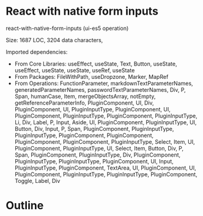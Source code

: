 # React with native form inputs

react-with-native-form-inputs (ui-es5 operation)

Size: 1687 LOC, 3204 data characters, 
 
Imported dependencies:

- From Core Libraries: useEffect, useState, Text, Button, useState, useEffect, useState, useState, useRef, useState
- From Packages: FileWithPath, useDropzone, Marker, MapRef
- From Operations: FunctionParameter, markdownTextParameterNames, generatedParameterNames, passwordTextParameterNames, Div, P, Span, humanCase, Item, mergeObjectsArray, notEmpty, getReferenceParameterInfo, PluginComponent, UI, Div, PluginComponent, UI, PluginInputType, PluginComponent, UI, PluginComponent, PluginInputType, PluginComponent, PluginInputType, Li, Div, Label, P, Input, Aside, Ul, PluginComponent, PluginInputType, UI, Button, Div, Input, P, Span, PluginComponent, PluginInputType, PluginInputType, PluginComponent, PluginComponent, PluginComponent, PluginComponent, PluginInputType, Select, Item, UI, PluginComponent, PluginInputType, UI, Select, Item, Button, Div, P, Span, PluginComponent, PluginInputType, Div, PluginComponent, PluginInputType, PluginInputType, PluginComponent, UI, Input, PluginInputType, PluginComponent, TextArea, UI, PluginComponent, UI, PluginComponent, PluginInputType, PluginInputType, PluginComponent, Toggle, Label, Div

# Outline

